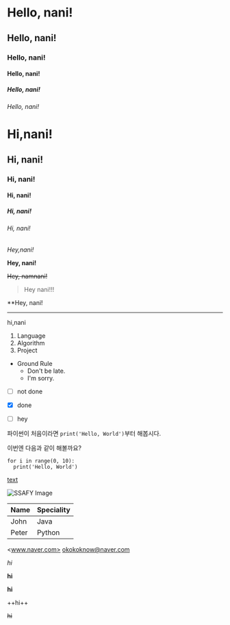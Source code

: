 <h1>Hello, nani!
<h2>Hello, nani!
<h3>Hello, nani!
<h4>Hello, nani!
<h5>Hello, nani!
<h6>Hello, nani!

# Hi,nani!
## Hi, nani!
### Hi, nani!
#### Hi, nani!
##### Hi, nani!
###### Hi, nani!

*Hey,nani!*

**Hey, nani!**

~~Hey, namnani!~~

>Hey nani!!!

\**Hey, nani!

---

hi,nani

1. Language
2. Algorithm
3. Project

* Ground Rule
  - Don't be late.
  - I'm sorry.

- [ ] not done

- [x] done

- [ ] hey

파이썬이 처음이라면 `print('Hello, World')`부터 해봅시다.

이번엔 다음과 같이 해볼까요?
```
for i in range(0, 10):
  print('Hello, World')
```

[text](edu.ssafy.com)

![SSAFY Image](https://edu.ssafy.com/assest/images/logo.png)

|Name|Speciality|
|------|----------|
|John|Java|
|Peter|Python|

<www.naver.com>
<okokoknow@naver.com>

_hi_

__hi__

**hi**

++hi++

~~hi~~
